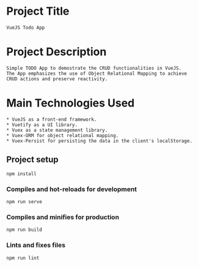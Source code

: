 # Project Title
```
VueJS Todo App
```

# Project Description
```
Simple TODO App to demostrate the CRUD functionalities in VueJS.
The App emphasizes the use of Object Relational Mapping to achieve CRUD actions and preserve reactivity.
```

# Main Technologies Used
```
* VueJS as a front-end framework.
* Vuetify as a UI library.
* Vuex as a state management library.
* Vuex-ORM for object relational mapping.
* Vuex-Persist for persisting the data in the client's localStorage.
```

## Project setup
```
npm install
```

### Compiles and hot-reloads for development
```
npm run serve
```

### Compiles and minifies for production
```
npm run build
```

### Lints and fixes files
```
npm run lint
```
